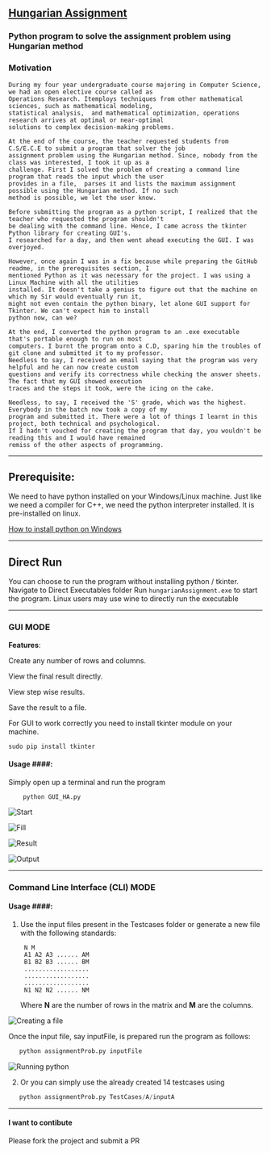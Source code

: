## [Hungarian Assignment](https://en.wikipedia.org/wiki/Hungarian_algorithm "Wiki") ##
### Python program to solve the assignment problem using Hungarian method ###


### Motivation ###
```
During my four year undergraduate course majoring in Computer Science, we had an open elective course called as
Operations Research. Itemploys techniques from other mathematical sciences, such as mathematical modeling, 
statistical analysis,  and mathematical optimization, operations research arrives at optimal or near-optimal 
solutions to complex decision-making problems.

At the end of the course, the teacher requested students from C.S/E.C.E to submit a program that solver the job
assignment problem using the Hungarian method. Since, nobody from the class was interested, I took it up as a
challenge. First I solved the problem of creating a command line program that reads the input which the user 
provides in a file,  parses it and lists the maximum assignment possible using the Hungarian method. If no such
method is possible, we let the user know.

Before submitting the program as a python script, I realized that the teacher who requested the program shouldn't
be dealing with the command line. Hence, I came across the tkinter Python library for creating GUI's.
I researched for a day, and then went ahead executing the GUI. I was overjoyed.

However, once again I was in a fix because while preparing the GitHub readme, in the prerequisites section, I 
mentioned Python as it was necessary for the project. I was using a Linux Machine with all the utilities 
installed. It doesn't take a genius to figure out that the machine on which my Sir would eventually run it,
might not even contain the python binary, let alone GUI support for Tkinter. We can't expect him to install
python now, can we?

At the end, I converted the python program to an .exe executable that's portable enough to run on most 
computers. I burnt the program onto a C.D, sparing him the troubles of git clone and submitted it to my professor.
Needless to say, I received an email saying that the program was very helpful and he can now create custom
questions and verify its correctness while checking the answer sheets. The fact that my GUI showed execution
traces and the steps it took, were the icing on the cake.

Needless, to say, I received the 'S' grade, which was the highest. Everybody in the batch now took a copy of my
program and submitted it. There were a lot of things I learnt in this project, both technical and psychological.
If I hadn't vouched for creating the program that day, you wouldn't be reading this and I would have remained 
remiss of the other aspects of programming.
```

----

## Prerequisite: ## 

   We need to have python installed on your Windows/Linux machine. Just like we need a compiler for C++, we need the python interpreter installed. It is pre-installed on linux.

   [How to install python on Windows](http://www.howtogeek.com/197947/how-to-install-python-on-windows/)

----

## Direct Run ##
 
You can choose to run the program without installing python / tkinter. Navigate to Direct Executables folder
Run ```hungarianAssignment.exe``` to start the program.
Linux users may use wine to directly run the executable

----

### GUI MODE ###

__Features__:

   Create any number of rows and columns.

   View the final result directly.  

   View step wise results.

   Save the result to a file.


For GUI to work correctly you need to install tkinter module on your machine.
    
    sudo pip install tkinter
    
    

#### Usage ####:

   Simply open up a terminal and run the program 
        
        python GUI_HA.py
        
![Start](http://i.imgur.com/4RTzmC5.jpg)
    
![Fill](http://i.imgur.com/nJhx0bM.jpg)

![Result](http://i.imgur.com/uRbJ6wv.jpg)   

![Output](http://i.imgur.com/kh5Bmgu.jpg)
       
----

### Command Line Interface (CLI) MODE ###

#### Usage ####:

1) Use the input files present in the Testcases folder or 
   generate a new file with the following standards:
   
        N M
        A1 A2 A3 ...... AM
        B1 B2 B3 ...... BM
        ..................
        ..................
        ..................
        N1 N2 N2 ...... NM
   
    
   Where __N__ are the number of rows in the matrix and __M__ are the columns.
   
![Creating a file](http://i.imgur.com/hclDAaj.jpg)
   
 
Once the input file, say inputFile, is prepared run the program as follows:


  ```python
     python assignmentProb.py inputFile
  ```
  
![Running python](http://i.imgur.com/BQsIcwe.jpg)
   
   
   
  
 2)  Or you can simply use the already created 14 testcases using   
 
  ```python
     python assignmentProb.py TestCases/A/inputA
  ```
   
----

#### I want to contibute ####
Please fork the project and submit a PR

   
